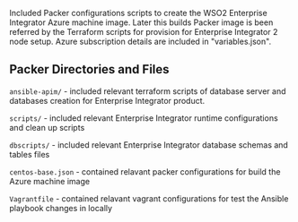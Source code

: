 
Included Packer configurations scripts to create the WSO2 Enterprise Integrator Azure machine image. Later this builds Packer image is been referred by the Terraform scripts for provision for Enterprise Integrator 2 node setup.
Azure subscription details are included in "variables.json".


Packer Directories and Files
----------------

`ansible-apim/` - 
    included relevant terraform scripts of database server and databases creation for Enterprise Integrator product.

`scripts/` - 
    included relevant Enterprise Integrator runtime configurations and clean up scripts
    
`dbscripts/` - 
    included relevant Enterprise Integrator database schemas and tables files
    
`centos-base.json` - 
    contained relavant packer configurations for build the Azure machine image
    
`Vagrantfile` - 
    contained relavant vagrant configurations for test the Ansible playbook changes in locally
    
